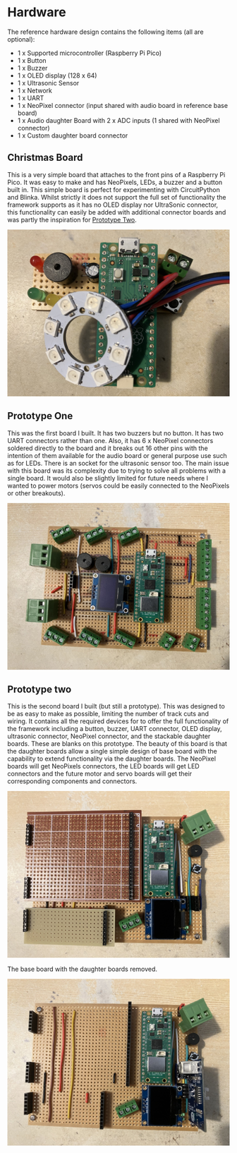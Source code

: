 # Hardware

The reference hardware design contains the following items (all are optional):
* 1 x Supported microcontroller (Raspberry Pi Pico)
* 1 x Button
* 1 x Buzzer
* 1 x OLED display (128 x 64)
* 1 x Ultrasonic Sensor
* 1 x Network
* 1 x UART
* 1 x NeoPixel connector (input shared with audio board in reference base board)
* 1 x Audio daughter Board with 2 x ADC inputs (1 shared with NeoPixel connector)
* 1 x Custom daughter board connector

## Christmas Board

This is a very simple board that attaches to the front pins of a
Raspberry Pi Pico. It was easy to make and has NeoPixels, LEDs,
a buzzer and a button built in. This simple board is perfect for
experimenting with CircuitPython and Blinka. Whilst strictly it
does not support the full set of functionality the framework supports
as it has no OLED display nor UltraSonic connector, this functionality
can easily be added with additional connector boards and was partly
the inspiration for [Prototype Two](#prototype-two).

![image](./images/christmas-board.jpg)

## Prototype One

This was the first board I built. It has two buzzers but no button.
It has two UART connectors rather than one. Also, it has 6 x NeoPixel
connectors soldered directly to the board and it breaks out 16 other
pins with the intention of them available for the audio board or
general purpose use such as for LEDs. There is an socket for the
ultrasonic sensor too. The main issue with this board was its
complexity due to trying to solve all problems with a single board.
It would also be slightly limited for future needs where I wanted
to power motors (servos could be easily connected to the NeoPixels
or other breakouts).

![image](./images/prototype-1.jpg)

## Prototype two

This is the second board I built (but still a prototype). This was
designed to be as easy to make as possible, limiting the number of
track cuts and wiring. It contains all the required devices for to
offer the full functionality of the framework including a button,
buzzer, UART connector, OLED display, ultrasonic connector, NeoPixel
connector, and the stackable daughter boards. These are blanks on
this prototype. The beauty of this board is that the daughter boards
allow a single simple design of base board with the capability to
extend functionality via the daughter boards. The NeoPixel boards
will get NeoPixels connectors, the LED boards will get LED connectors
and the future motor and servo boards will get their corresponding
components and connectors.

![image](./images/prototype-2.jpg)

The base board with the daughter boards removed.

![image](./images/prototype-2-no-daughter-boards.jpg)
